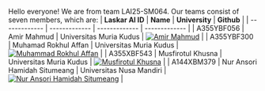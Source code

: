 Hello everyone! We are from team LAI25-SM064. Our teams consist of seven members, which are:
| **Laskar AI ID**  | **Name** | **University** | **Github** |
| ------------- | -------------  | -------------  | ------------- | 
| A355YBF056  | Amir Mahmud  | Universitas Muria Kudus  | [![Amir Mahmud](https://skillicons.dev/icons?i=github)](https://github.com/AmirRazer)  |
| A355YBF300  | Muhamad Rokhul Affan   | Universitas Muria Kudus   | [![Muhammad Rokhul Affan](https://skillicons.dev/icons?i=github)](https://github.com/rokhudev)  |
| A355XBF543  | Musfirotul Khusna    | Universitas Muria Kudus   | [![Musfirotul Khusna](https://skillicons.dev/icons?i=github)](https://github.com/)  |
| A144XBM379  | Nur Ansori Hamidah Situmeang    | Universitas Nusa Mandiri   | [![Nur Ansori Hamidah Situmeang](https://skillicons.dev/icons?i=github)](https://github.com/)  |
<!--
